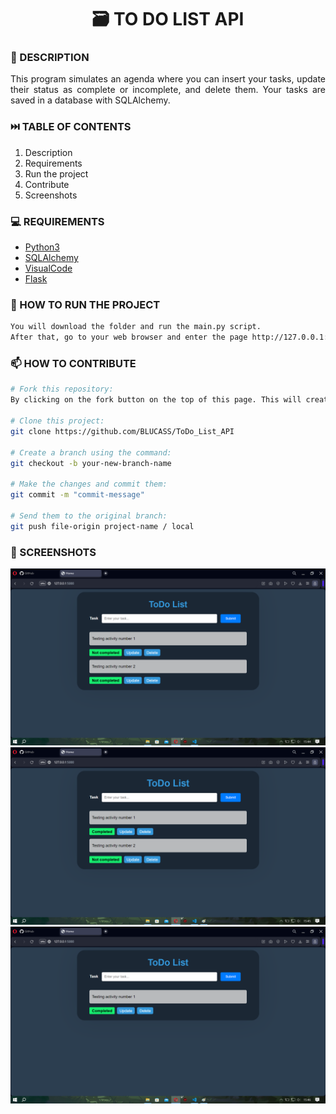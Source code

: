 <h1 align="center">🗃️ TO DO LIST API</h1>

### 📝 DESCRIPTION

<p align="justify">This program simulates an agenda where you can insert your tasks, update their status as complete or incomplete, and delete them. Your tasks are saved in a database with SQLAlchemy.


### ⏭️ TABLE OF CONTENTS
1. Description
2. Requirements
3. Run the project
4. Contribute
5. Screenshots

### 💻 REQUIREMENTS
- [Python3](https://docs.python.org/3/)
- [SQLAlchemy](https://www.sqlalchemy.org/library.html)
- [VisualCode](https://code.visualstudio.com/docs)
- [Flask](https://flask.palletsprojects.com/en/3.0.x/)

### 🚀 HOW TO RUN THE PROJECT
```bash
You will download the folder and run the main.py script.
After that, go to your web browser and enter the page http://127.0.0.1:5000
```


### 📫 HOW TO CONTRIBUTE
```bash 
# Fork this repository:
By clicking on the fork button on the top of this page. This will create a copy of this repository in your account.

# Clone this project:
git clone https://github.com/BLUCASS/ToDo_List_API

# Create a branch using the command:
git checkout -b your-new-branch-name

# Make the changes and commit them:
git commit -m "commit-message"

# Send them to the original branch:
git push file-origin project-name / local
```

### 📸 SCREENSHOTS
<img alt="adding activity" src="/images/adding_actv.png">
<img alt="completing activity" src="/images/complete_activity.png">
<img alt="deleting activity" src="/images/deleting_activity.png">